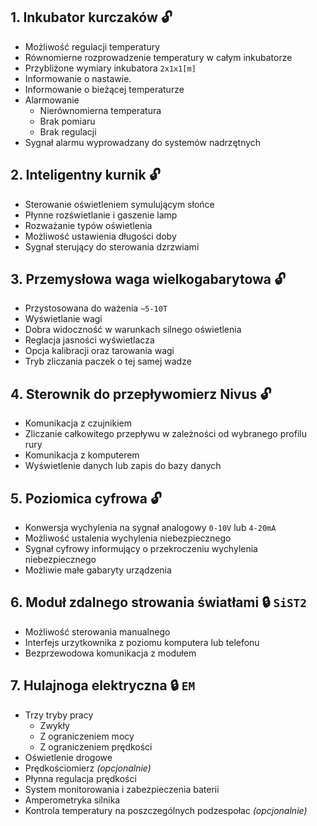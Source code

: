 ## 1. Inkubator kurczaków 🔓

- Możliwość regulacji temperatury
- Równomierne rozprowadzenie temperatury w całym inkubatorze
- Przybliżone wymiary inkubatora `2x1x1[m]`
- Informowanie o nastawie.
- Informowanie o bieżącej temperaturze
- Alarmowanie
  - Nierównomierna temperatura
  - Brak pomiaru
  - Brak regulacji
- Sygnał alarmu wyprowadzany do systemów nadrzętnych

## 2. Inteligentny kurnik 🔓

- Sterowanie oświetleniem symulującym słońce
- Płynne rozświetlanie i gaszenie lamp
- Rozważanie typów oświetlenia
- Możliwość ustawienia długości doby
- Sygnał sterujący do sterowania dzrzwiami

## 3. Przemysłowa waga wielkogabarytowa 🔓

- Przystosowana do ważenia `~5-10T`
- Wyświetlanie wagi
- Dobra widoczność w warunkach silnego oświetlenia
- Reglacja jasności wyświetlacza
- Opcja kalibracji oraz tarowania wagi
- Tryb zliczania paczek o tej samej wadze

## 4. Sterownik do przepływomierz Nivus 🔓

- Komunikacja z czujnikiem
- Zliczanie całkowitego przepływu w zależności od wybranego profilu rury
- Komunikacja z komputerem
- Wyświetlenie danych lub zapis do bazy danych

## 5. Poziomica cyfrowa 🔓

- Konwersja wychylenia na sygnał analogowy `0-10V` lub `4-20mA`
- Możliwość ustalenia wychylenia niebezpiecznego
- Sygnał cyfrowy informujący o przekroczeniu wychylenia niebezpiecznego
- Możliwie małe gabaryty urządzenia

## 6. Moduł zdalnego strowania światłami 🔒 `SiST2`

- Możliwość sterowania manualnego
- Interfejs urzytkownika z poziomu komputera lub telefonu
- Bezprzewodowa komunikacja z modułem


## 7. Hulajnoga elektryczna 🔒 `EM`

- Trzy tryby pracy
  - Zwykły
  - Z ograniczeniem mocy
  - Z ograniczeniem prędkości
- Oświetlenie drogowe
- Prędkościomierz _(opcjonalnie)_
- Płynna regulacja prędkości 
- System monitorowania i zabezpieczenia baterii
- Amperometryka silnika
- Kontrola temperatury na poszczególnych podzespołac _(opcjonalnie)_